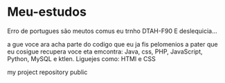# Meu-estudos
Erro de portugues são meutos comus eu trnho DTAH-F90 E deslequicia...

a gue voce ara acha parte do codigo que eu ja fis pelomenios a pater que eu cosigue recupera
voce eta emcontra:
Java, css, PHP, JavaScript, Python, MySQL e ktlen.
Liguejes como:
HTMl e CSS

my project repository public
